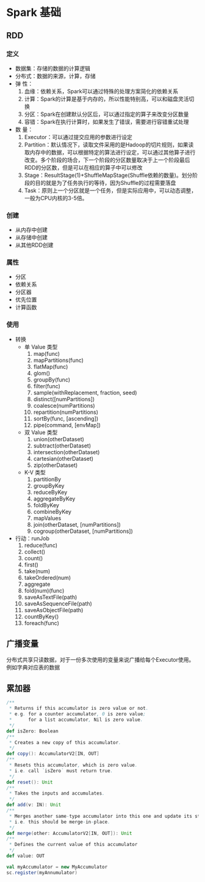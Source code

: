 # Spark 基础

## RDD

### 定义

- 数据集：存储的数据的计算逻辑
- 分布式：数据的来源，计算，存储
- 弹  性：
  1. 血缘：依赖关系，Spark可以通过特殊的处理方案简化的依赖关系
  2. 计算：Spark的计算是基于内存的，所以性能特别高，可以和磁盘灵活切换
  3. 分区：Spark在创建默认分区后，可以通过指定的算子来改变分区数量
  4. 容错：Spark在执行计算时，如果发生了错误，需要进行容错重试处理
- 数  量：
  1. Executor：可以通过提交应用的参数进行设定
  2. Partition：默认情况下，读取文件采用的是Hadoop的切片规则，如果读取内存中的数据，可以根据特定的算法进行设定，可以通过其他算子进行改变。多个阶段的场合，下一个阶段的分区数量取决于上一个阶段最后RDD的分区数，但是可以在相应的算子中可以修改
  3. Stage：ResultStage(1)+ShuffleMapStage(Shuffle依赖的数量)。划分阶段的目的就是为了任务执行的等待，因为Shuffle的过程需要落盘
  4. Task：原则上一个分区就是一个任务，但是实际应用中，可以动态调整，一般为CPU内核的3-5倍。


### 创建

- 从内存中创建
- 从存储中创建
- 从其他RDD创建


### 属性

- 分区
- 依赖关系
- 分区器
- 优先位置
- 计算函数


### 使用

- 转换
  - 单 Value 类型
    1. map(func)
    2. mapPartitions(func)
    3. flatMap(func)
    4. glom()
    5. groupBy(func)
    6. filter(func)
    7. sample(withReplacement, fraction, seed)
    8. distinct(\[numPartitions\])
    9. coalesce(numPartitions)
    10. repartition(numPartitions)
    11. sortBy(func, \[ascending\])
    12. pipe(command, \[envMap\])
  - 双 Value 类型
    1. union(otherDataset)
    2. subtract(otherDataset)
    3. intersection(otherDataset)
    4. cartesian(otherDataset)
    5. zip(otherDataset)
  - K-V 类型
    1. partitionBy
    2. groupByKey
    3. reduceByKey
    4. aggregateByKey
    5. foldByKey
    6. combineByKey
    7. mapValues
    8. join(otherDataset, \[numPartitions\])
    9. cogroup(otherDataset, \[numPartitions\])
- 行动：runJob
  1. reduce(func)
  2. collect()
  3. count()
  4. first()
  5. take(num)
  6. takeOrdered(num)
  7. aggregate
  8. fold(num)(func)
  9. saveAsTextFile(path)
  10. saveAsSequenceFile(path)
  11. saveAsObjectFile(path)
  12. countByKey()
  13. foreach(func)


## 广播变量

分布式共享只读数据，对于一份多次使用的变量来说广播给每个Executor使用。例如字典对应表的数据


## 累加器

```scala
/**
 * Returns if this accumulator is zero value or not.
 * e.g. for a counter accumulator, 0 is zero value;
 *      for a list accumulator, Nil is zero value.
 */
def isZero: Boolean  
/**
 * Creates a new copy of this accumulator.
 */
def copy(): AccumulatorV2[IN, OUT]  
/**
 * Resets this accumulator, which is zero value.
 * i.e. call `isZero` must return true.
 */
def reset(): Unit  
/**
 * Takes the inputs and accumulates.
 */
def add(v: IN): Unit  
/**
 * Merges another same-type accumulator into this one and update its state,
 * i.e. this should be merge-in-place.
 */
def merge(other: AccumulatorV2[IN, OUT]): Unit  
/**
 * Defines the current value of this accumulator
 */
def value: OUT  
```

```scala
val myAccumulator = new MyAccumulator
sc.register(myAnnumulator)
